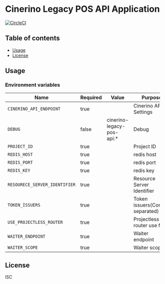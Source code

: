 # Cinerino Legacy POS API Application

[![CircleCI](https://circleci.com/gh/cinerino/legacy-pos-api.svg?style=svg)](https://circleci.com/gh/cinerino/legacy-pos-api)

## Table of contents

* [Usage](#usage)
* [License](#license)

## Usage

### Environment variables

| Name                          | Required | Value                     | Purpose                        |
| ----------------------------- | -------- | ------------------------- | ------------------------------ |
| `CINERINO_API_ENDPOINT`       | true     |                           | Cinerino API Settings          |
| `DEBUG`                       | false    | cinerino-legacy-pos-api:* | Debug                          |
| `PROJECT_ID`                  | true     |                           | Project ID                     |
| `REDIS_HOST`                  | true     |                           | redis host                     |
| `REDIS_PORT`                  | true     |                           | redis port                     |
| `REDIS_KEY`                   | true     |                           | redis key                      |
| `RESOURECE_SERVER_IDENTIFIER` | true     |                           | Resource Server Identifier     |
| `TOKEN_ISSUERS`               | true     |                           | Token issuers(Comma separated) |
| `USE_PROJECTLESS_ROUTER`      | true     |                           | Projectless router use flag    |
| `WAITER_ENDPOINT`             | true     |                           | Waiter endpoint                |
| `WAITER_SCOPE`                | true     |                           | Waiter scope                   |

## License

ISC
